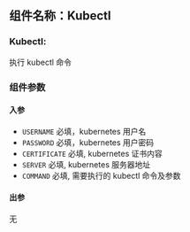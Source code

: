 ## 组件名称：Kubectl

### Kubectl:

执行 kubectl 命令

### 组件参数
#### 入参

- `USERNAME` 必填，kubernetes 用户名
- `PASSWORD` 必填，kubernetes 用户密码
- `CERTIFICATE` 必填, kubernetes 证书内容
- `SERVER` 必填, kubernetes 服务器地址
- `COMMAND` 必填, 需要执行的 kubectl 命令及参数

#### 出参
无
